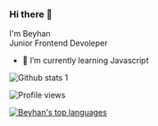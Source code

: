 ### Hi there 👋

I'm Beyhan <br>
Junior Frontend Devoleper <br>
- 🌱 I’m currently learning Javascript <br>

![Github stats 1](https://github-readme-stats.vercel.app/api?username=beyhang&show_icons=true&theme=gradient) 


![Profile views](https://gpvc.arturio.dev/beyhang)

[![Beyhan's top languages](https://github-readme-stats.vercel.app/api/top-langs/?username=beyhang&theme=blue-green)](https://github.com/anuraghazra/github-readme-stats)
